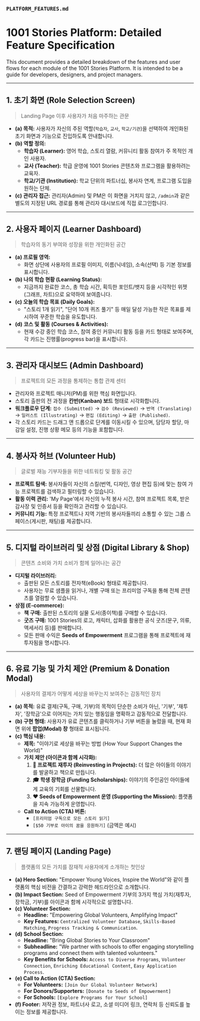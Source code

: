 ### `PLATFORM_FEATURES.md`

# **1001 Stories Platform: Detailed Feature Specification**

This document provides a detailed breakdown of the features and user flows for each module of the 1001 Stories Platform. It is intended to be a guide for developers, designers, and project managers.

---

## **1. 초기 화면 (Role Selection Screen)**
> Landing Page 이후 사용자가 처음 마주하는 관문

* **(a) 목적:** 사용자가 자신의 주된 역할(`학습자`, `교사`, `학교/기관`)을 선택하여 개인화된 초기 화면과 기능으로 진입하도록 안내합니다.
* **(b) 역할 정의:**
    * **학습자 (Learner):** 영어 학습, 스토리 열람, 커뮤니티 활동 참여가 주 목적인 개인 사용자.
    * **교사 (Teacher):** 학급 운영에 1001 Stories 콘텐츠와 프로그램을 활용하려는 교육자.
    * **학교/기관 (Institution):** 학교 단위의 파트너십, 봉사자 연계, 프로그램 도입을 원하는 단체.
* **(c) 관리자 접근:** 관리자(Admin) 및 PM은 이 화면을 거치지 않고, `/admin`과 같은 별도의 지정된 URL 경로를 통해 관리자 대시보드에 직접 로그인합니다.

---

## **2. 사용자 페이지 (Learner Dashboard)**
> 학습자의 동기 부여와 성장을 위한 개인화된 공간

* **(a) 프로필 영역:**
    * 화면 상단에 사용자의 프로필 이미지, 이름(닉네임), 소속(선택) 등 기본 정보를 표시합니다.
* **(b) 나의 학습 현황 (Learning Status):**
    * 지금까지 완료한 코스, 총 학습 시간, 획득한 포인트/뱃지 등을 시각적인 위젯(그래프, 차트)으로 요약하여 보여줍니다.
* **(c) 오늘의 학습 목표 (Daily Goals):**
    * "스토리 1개 읽기", "단어 10개 퀴즈 풀기" 등 매일 달성 가능한 작은 목표를 제시하여 꾸준한 학습을 유도합니다.
* **(d) 코스 및 활동 (Courses & Activities):**
    * 현재 수강 중인 학습 코스, 참여 중인 커뮤니티 활동 등을 카드 형태로 보여주며, 각 카드는 진행률(progress bar)을 표시합니다.

---

## **3. 관리자 대시보드 (Admin Dashboard)**
> 프로젝트의 모든 과정을 통제하는 통합 관제 센터

* 관리자와 프로젝트 매니저(PM)를 위한 핵심 화면입니다.
* 스토리 출판의 전 과정을 **칸반(Kanban) 보드** 형태로 시각화합니다.
* **워크플로우 단계:** `접수 (Submitted)` → `검수 (Reviewed)` → `번역 (Translating)` → `일러스트 (Illustrating)` → `편집 (Editing)` → `출판 (Published)`.
* 각 스토리 카드는 드래그 앤 드롭으로 단계를 이동시킬 수 있으며, 담당자 할당, 마감일 설정, 진행 상황 메모 등의 기능을 포함합니다.

---

## **4. 봉사자 허브 (Volunteer Hub)**
> 글로벌 재능 기부자들을 위한 네트워킹 및 활동 공간

* **프로젝트 탐색:** 봉사자들이 자신의 스킬(번역, 디자인, 영상 편집 등)에 맞는 참여 가능 프로젝트를 검색하고 필터링할 수 있습니다.
* **활동 이력 관리:** 'My Page'에서 자신의 누적 봉사 시간, 참여 프로젝트 목록, 받은 감사장 및 인증서 등을 확인하고 관리할 수 있습니다.
* **커뮤니티 기능:** 특정 프로젝트나 지역 기반의 봉사자들끼리 소통할 수 있는 그룹 스페이스(게시판, 채팅)를 제공합니다.

---

## **5. 디지털 라이브러리 및 상점 (Digital Library & Shop)**
> 콘텐츠 소비와 가치 소비가 함께 일어나는 공간

* **디지털 라이브러리:**
    * 출판된 모든 스토리를 전자책(eBook) 형태로 제공합니다.
    * 사용자는 무료 샘플을 읽거나, 개별 구매 또는 프리미엄 구독을 통해 전체 콘텐츠를 열람할 수 있습니다.
* **상점 (E-commerce):**
    * **책 구매:** 출판된 스토리의 실물 도서(종이책)를 구매할 수 있습니다.
    * **굿즈 구매:** 1001 Stories의 로고, 캐릭터, 삽화를 활용한 공식 굿즈(문구, 의류, 액세서리 등)를 판매합니다.
    * 모든 판매 수익은 **Seeds of Empowerment** 프로그램을 통해 프로젝트에 재투자됨을 명시합니다.

---

## **6. 유료 기능 및 가치 제안 (Premium & Donation Modal)**
> 사용자의 결제가 어떻게 세상을 바꾸는지 보여주는 감동적인 장치

* **(a) 목적:** 유료 결제(구독, 구매, 기부)의 목적이 단순한 소비가 아닌, '기부', '재투자', '장학금'으로 이어지는 가치 있는 행동임을 명확하고 감동적으로 전달합니다.
* **(b) 구현 형태:** 사용자가 유료 콘텐츠를 클릭하거나 기부 버튼을 눌렀을 때, 현재 화면 위에 **팝업(Modal) 창** 형태로 표시됩니다.
* **(c) 핵심 내용:**
    * **제목:** "이야기로 세상을 바꾸는 방법 (How Your Support Changes the World)"
    * **가치 제안 (아이콘과 함께 시각화):**
        1.  **🌱 프로젝트 재투자 (Reinvesting in Projects):** 더 많은 아이들의 이야기를 발굴하고 책으로 만듭니다.
        2.  **🎓 학생 장학금 (Funding Scholarships):** 이야기의 주인공인 아이들에게 교육의 기회를 선물합니다.
        3.  **❤️ Seeds of Empowerment 운영 (Supporting the Mission):** 플랫폼을 지속 가능하게 운영합니다.
    * **Call to Action (CTA) 버튼:**
        * `[프리미엄 구독으로 모든 스토리 읽기]`
        * `[$50 기부로 아이의 꿈을 응원하기]` (금액은 예시)

---

## **7. 랜딩 페이지 (Landing Page)**
> 플랫폼의 모든 가치를 잠재적 사용자에게 소개하는 첫인상

* **(a) Hero Section:** "Empower Young Voices, Inspire the World"와 같이 플랫폼의 핵심 비전을 간결하고 강력한 헤드라인으로 소개합니다.
* **(b) Impact Section:** Seed of Empowerment 기부의 3가지 핵심 가치(재투자, 장학금, 기부)를 아이콘과 함께 시각적으로 설명합니다.
* **(c) Volunteer Section:**
    * **Headline:** "Empowering Global Volunteers, Amplifying Impact"
    * **Key Features:** `Centralized Volunteer Database`, `Skills-Based Matching`, `Progress Tracking & Communication`.
* **(d) School Section:**
    * **Headline:** "Bring Global Stories to Your Classroom"
    * **Subheadline:** "We partner with schools to offer engaging storytelling programs and connect them with talented volunteers."
    * **Key Benefits for Schools:** `Access to Diverse Programs`, `Volunteer Connection`, `Enriching Educational Content`, `Easy Application Process`.
* **(e) Call to Action (CTA) Section:**
    * **For Volunteers:** `[Join Our Global Volunteer Network]`
    * **For Donors/Supporters:** `[Donate to Seeds of Empowerment]`
    * **For Schools:** `[Explore Programs for Your School]`
* **(f) Footer:** 저작권 정보, 파트너사 로고, 소셜 미디어 링크, 연락처 등 신뢰도를 높이는 정보를 제공합니다.